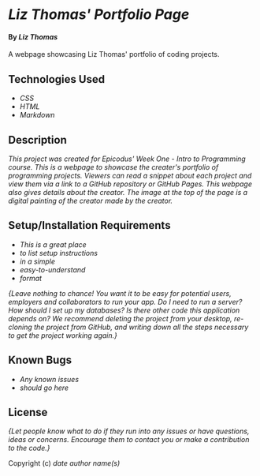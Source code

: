 # _Liz Thomas' Portfolio Page_

#### By _**Liz Thomas**_

A webpage showcasing Liz Thomas' portfolio of coding projects.

## Technologies Used

* _CSS_
* _HTML_
* _Markdown_

## Description

_This project was created for Epicodus' Week One - Intro to Programming course. This is a webpage to showcase the creater's portfolio of programming projects. Viewers can read a snippet about each project and view them via a link to a GitHub repository or GitHub Pages. This webpage also gives details about the creator. The image at the top of the page is a digital painting of the creator made by the creator._

## Setup/Installation Requirements

* _This is a great place_
* _to list setup instructions_
* _in a simple_
* _easy-to-understand_
* _format_

_{Leave nothing to chance! You want it to be easy for potential users, employers and collaborators to run your app. Do I need to run a server? How should I set up my databases? Is there other code this application depends on? We recommend deleting the project from your desktop, re-cloning the project from GitHub, and writing down all the steps necessary to get the project working again.}_

## Known Bugs

* _Any known issues_
* _should go here_

## License

_{Let people know what to do if they run into any issues or have questions, ideas or concerns.  Encourage them to contact you or make a contribution to the code.}_

Copyright (c) _date_ _author name(s)_